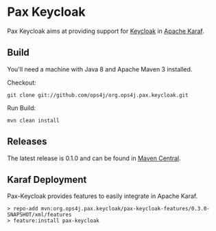 Pax Keycloak
============

Pax Keycloak aims at providing support for [Keycloak](http://www.keycloak.org) in [Apache Karaf](https://karaf.apache.org).

## Build

You'll need a machine with Java 8 and Apache Maven 3 installed.

Checkout:

    git clone git://github.com/ops4j/org.ops4j.pax.keycloak.git

Run Build:

    mvn clean install


## Releases

The latest release is 0.1.0 and can be found in [Maven Central](https://repo1.maven.org/maven2/org/ops4j/pax/keycloak).

## Karaf Deployment

Pax-Keycloak provides features to easily integrate in Apache Karaf.
```
> repo-add mvn:org.ops4j.pax.keycloak/pax-keycloak-features/0.3.0-SNAPSHOT/xml/features
> feature:install pax-keycloak
```

